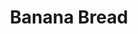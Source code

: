 ---
layout: recette
categories: [recettes]
hidden: true
lang: fr
title: Banana Bread
type: sucre
ingredients: 
  - nom: oeufs 
    qte: 2
  - nom: sucre
    qte: 150
    unite: gr
  - nom: farine
    qte: 250
    unite: gr
  - nom: levure
    qte: 5
    unite: gr
  - nom: bananes mûres
    qte: 2
  - nom: beurre mou
    qte: 80
    unite: gr
  - nom: lait
    qte: 50
    unite: mL
preconditions:
  - Le lait, les bananes et les oeufs doivent être à température ambiante
  - Le beurre doit être mou
  - Préchauffer le four à 160°C
etapes:
  - label: Préparation
    details:
      - Tamiser 150 gr de farine et la levure dans un saladier
      - Y ajouter le sucre
      - Dans un bol, écraser les bananes avec une fourchette
      - Dans le saladier, ajouter les bananes, le beurre et le lait
      - Mélanger au fouet
      - Ajouter les oeufs et les 100 derniers grammes de farine
      - Mélanger au fouet
      - Beurrer et fariner le moule puis y ajouter la préparation
materiel:
  - moule à cake
cuissonMinutes: 60
cuisson: 
  - Cuire 60 minutes à 160°C
  - Vérifier que le cake est cuit avec la pointe d'un couteau
notes:
  - Plus les bananes sont mûres plus le gâteau aura le goût de banane
---